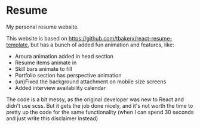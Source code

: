 # Resume
My personal resume website.

This website is based on https://github.com/tbakerx/react-resume-template, but has a bunch of added fun animation and features, like:
- Aroura animation added in head section
- Resume items animate in
- Skill bars animate to fill
- Portfolio section has perspective animation
- (un)Fixed the background attachment on mobile size screens
- Added interview availability calendar 


The code is a bit messy, as the original developer was new to React and didn't use scss. But it gets the job done nicely, and it's not worth the time to pretty up the code for the same functionality (when I can spend 30 seconds and just write this disclaimer instead)